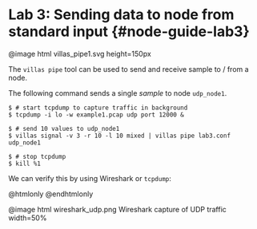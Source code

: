 # Lab 3: Sending data to node from standard input  {#node-guide-lab3}

@image html villas_pipe1.svg height=150px

The `villas pipe` tool can be used to send and receive sample to / from a node.

The following command sends a single _sample_ to node `udp_node1`.

```
$ # start tcpdump to capture traffic in background
$ tcpdump -i lo -w example1.pcap udp port 12000 &

$ # send 10 values to udp_node1
$ villas signal -v 3 -r 10 -l 10 mixed | villas pipe lab3.conf udp_node1

$ # stop tcpdump
$ kill %1
```

We can verify this by using Wireshark or `tcpdump`:

@htmlonly
<asciinema-player rows="25" cols="500" poster="npt:0:1"  src="recordings/terminal/villas_pipe_tcpdump.json">
@endhtmlonly

@image html wireshark_udp.png Wireshark capture of UDP traffic width=50%
